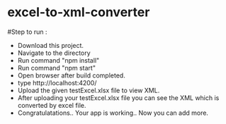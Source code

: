 # excel-to-xml-converter

#Step to run :

* Download this project.
* Navigate to the directory
* Run command "npm install"
* Run command "npm start"
* Open browser after build completed.
* type http://localhost:4200/
* Upload the given testExcel.xlsx file to view XML.
* After uploading your testExcel.xlsx file you can see the XML which is converted by excel file.
* Congratulatations.. Your app is working.. Now you can add more.
